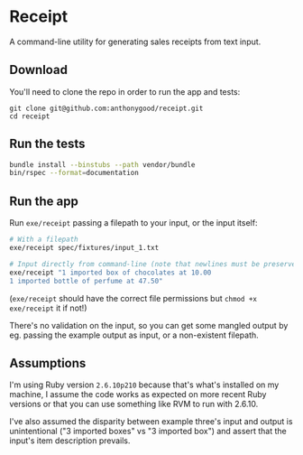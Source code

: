 # Receipt
A command-line utility for generating sales receipts from text input.

## Download

You'll need to clone the repo in order to run the app and tests:
```
git clone git@github.com:anthonygood/receipt.git
cd receipt
```

## Run the tests
```sh
bundle install --binstubs --path vendor/bundle
bin/rspec --format=documentation
```

## Run the app
Run `exe/receipt` passing a filepath to your input, or the input itself:
```sh
# With a filepath
exe/receipt spec/fixtures/input_1.txt

# Input directly from command-line (note that newlines must be preserved)
exe/receipt "1 imported box of chocolates at 10.00                 
1 imported bottle of perfume at 47.50"
```
(`exe/receipt` should have the correct file permissions but `chmod +x exe/receipt` it if not!)

There's no validation on the input, so you can get some mangled output by eg. passing the example output as input, or a non-existent filepath.

## Assumptions

I'm using Ruby version `2.6.10p210` because that's what's installed on my machine, I assume the code works as expected on more recent Ruby versions or that you can use something like RVM to run with 2.6.10.

I've also assumed the disparity between example three's input and output is unintentional ("3 imported boxes" vs "3 imported box") and assert that the input's item description prevails.
